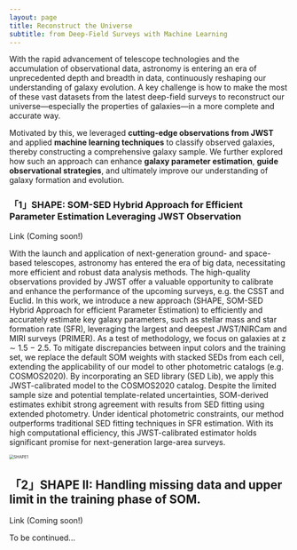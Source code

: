 ```yaml
---
layout: page
title: Reconstruct the Universe
subtitle: from Deep-Field Surveys with Machine Learning
---
```


With the rapid advancement of telescope technologies and the accumulation of observational data, astronomy is entering an era of unprecedented depth and breadth in data, continuously reshaping our understanding of galaxy evolution. A key challenge is how to make the most of these vast datasets from the latest deep-field surveys to reconstruct our universe—especially the properties of galaxies—in a more complete and accurate way. 

Motivated by this, we leveraged **cutting-edge observations from JWST** and applied **machine learning techniques** to classify observed galaxies, thereby constructing a comprehensive galaxy sample. We further explored how such an approach can enhance **galaxy parameter estimation**, **guide observational strategies**, and ultimately improve our understanding of galaxy formation and evolution.



### 「1」SHAPE: SOM-SED Hybrid Approach for Efficient Parameter Estimation Leveraging JWST Observation

Link (Coming soon!)

With the launch and application of next-generation ground- and space-based telescopes, astronomy has entered the era of big data, necessitating more efficient and robust data analysis methods. The high-quality observations provided by JWST offer a valuable opportunity to calibrate and enhance the performance of the upcoming surveys, e.g. the CSST and Euclid. In this work, we introduce a new approach (SHAPE, SOM-SED Hybrid Approach for efficient Parameter Estimation) to efficiently and accurately estimate key galaxy parameters, such as stellar mass and star formation rate (SFR), leveraging the largest and deepest JWST/NIRCam and MIRI surveys (PRIMER). As a test of methodology, we focus on galaxies at z ∼ 1.5 − 2.5. To mitigate discrepancies between input colors and the training set, we replace the default SOM weights with stacked SEDs from each cell, extending the applicability of our model to other photometric catalogs (e.g. COSMOS2020). By incorporating an SED library (SED Lib), we apply this JWST-calibrated model to the COSMOS2020 catalog. Despite the limited sample size and potential template-related uncertainties, SOM-derived estimates exhibit strong agreement with results from SED fitting using extended photometry. Under identical photometric constraints, our method outperforms traditional SED fitting techniques in SFR estimation. With its high computational efficiency, this JWST-calibrated estimator holds significant promise for next-generation large-area surveys.

<img src="./Images/SHAPE1.png" alt="SHAPE1" style="zoom:50%;" />



## 「2」SHAPE II: Handling missing data and upper limit in the training phase of SOM.

Link (Coming soon!)

To be continued...
